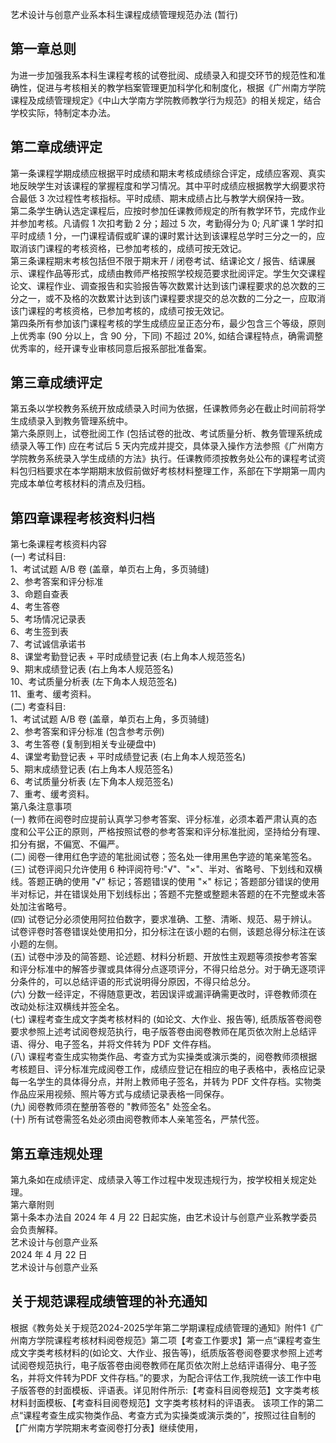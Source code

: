 艺术设计与创意产业系本科生课程成绩管理规范办法 (暂行)  

## 第一章总则  

为进一步加强我系本科生课程考核的试卷批阅、成绩录入和提交环节的规范性和准确性，促进与考核相关的教学档案管理更加科学化和制度化，根据《广州南方学院课程及成绩管理规定》《中山大学南方学院教师教学行为规范》的相关规定，结合学校实际，特制定本办法。

## 第二章成绩评定  

第一条课程学期成绩应根据平时成绩和期末考核成绩综合评定，成绩应客观、真实地反映学生对该课程的掌握程度和学习情况。其中平时成绩应根据教学大纲要求符合最低 3 次过程性考核指标。平时成绩、期末成绩占比与教学大纲保持一致。  
第二条学生确认选定课程后，应按时参加任课教师规定的所有教学环节，完成作业并参加考核。凡请假 1 次扣考勤 2 分；超过 5 次，考勤得分为 0; 凡旷课 1 学时扣平时成绩 1 分，一门课程请假或旷课的课时累计达到该课程总学时三分之一的，应取消该门课程的考核资格，已参加考核的，成绩可按无效记。  
第三条课程期末考核包括但不限于期末开 / 闭卷考试、结课论文 / 报告、结课展示、课程作品等形式，成绩由教师严格按照学校规范要求批阅评定。学生欠交课程论文、课程作业、调查报告和实验报告等次数累计达到该门课程要求的总次数的三分之一，或不及格的次数累计达到该门课程要求提交的总次数的二分之一，应取消该门课程的考核资格，已参加考核的，成绩可按无效记。  
第四条所有参加该门课程考核的学生成绩应呈正态分布，最少包含三个等级，原则上优秀率 (90 分以上，含 90 分，下同) 不超过 20%, 如结合课程特点，确需调整优秀率的，经开课专业审核同意后报系部批准备案。  

## 第三章成绩评定  

第五条以学校教务系统开放成绩录入时间为依据，任课教师务必在截止时间前将学生成绩录入到教务管理系统中。  
第六条原则上，试卷批阅工作 (包括试卷的批改、考试质量分析、教务管理系统成绩录入等工作) 应在考试后 5 天内完成并提交，具体录入操作方法参照《广州南方学院教务系统录入学生成绩的方法》执行。任课教师须按教务处公布的课程考试资料包归档要求在本学期期末放假前做好考核材料整理工作，系部在下学期第一周内完成本单位考核材料的清点及归档。  
## 第四章课程考核资料归档  

第七条课程考核资料内容  
(一) 考试科目:  
1、考试试题 A/B 卷 (盖章，单页右上角，多页骑缝)  
2、参考答案和评分标准  
3、命题自查表  
4、考生答卷  
5、考场情况记录表  
6、考生签到表  
7、考试诚信承诺书  
8、课堂考勤登记表 + 平时成绩登记表 (右上角本人规范签名)  
9、期末成绩登记表 (右上角本人规范签名)  
10、考试质量分析表 (左下角本人规范签名)  
11、重考、缓考资料。  
(二) 考查科目:  
1、考试试题 A/B 卷 (盖章，单页右上角，多页骑缝)  
2、参考答案和评分标准 (包含参考示例)  
3、考生答卷 (复制到相关专业硬盘中)  
4、课堂考勤登记表 + 平时成绩登记表 (右上角本人规范签名)  
5、期末成绩登记表 (右上角本人规范签名)  
6、考试质量分析表 (左下角本人规范签名)  
7、重考、缓考资料。  
第八条注意事项  
(一) 教师在阅卷时应提前认真学习参考答案、评分标准，必须本着严肃认真的态度和公平公正的原则，严格按照试卷的参考答案和评分标准批阅，坚持给分有理、扣分有据，不偏宽、不偏严。  
(二) 阅卷一律用红色字迹的笔批阅试卷；签名处一律用黑色字迹的笔亲笔签名。  
(三) 试卷评阅只允许使用 6 种评阅符号:"√"、"×"、半对、省略号、下划线和双横线。答题正确的使用 "√" 标记；答题错误的使用 "×" 标记；答题部分错误的使用半对标记，并在错误处用下划线标出；答题不完整或整题未答题的在不完整或未答处加注省略号。  
(四) 试卷记分必须使用阿拉伯数字，要求准确、工整、清晰、规范、易于辨认。试卷评卷时答卷错误处使用扣分，扣分标注在该小题的右侧，该题总得分标注在该小题的左侧。  
(五) 试卷中涉及的简答题、论述题、材料分析题、开放性主观题等须按参考答案和评分标准中的解答步骤或具体得分点逐项评分，不得只给总分。对于确无逐项评分条件的，可以总结评语的形式说明得分原因，不得只给总分。  
(六) 分数一经评定，不得随意更改，若因误评或漏评确需更改时，评卷教师须在改动处标注双横线并签全名。  
(七) 课程考查生成文字类考核材料的 (如论文、大作业、报告等), 纸质版答卷阅卷要求参照上述考试阅卷规范执行，电子版答卷由阅卷教师在尾页依次附上总结评语、得分、电子签名，并将文件转为 PDF 文件存档。  
(八) 课程考查生成实物类作品、考查方式为实操类或演示类的，阅卷教师须根据考核题目、评分标准完成阅卷工作，成绩应登记在相应的电子表格中，表格应记录每一名学生的具体得分点，并附上教师电子签名，并转为 PDF 文件存档。实物类作品应采用视频、照片等方式与成绩记录表格一同保存。  
(九) 阅卷教师须在整册答卷的 "教师签名" 处签全名。  
(十) 所有试卷需签名处必须由阅卷教师本人亲笔签名，严禁代签。  
## 第五章违规处理  
第九条如在成绩评定、成绩录入等工作过程中发现违规行为，按学校相关规定处理。  
第六章附则  
第十条本办法自 2024 年 4 月 22 日起实施，由艺术设计与创意产业系教学委员会负责解释。  
艺术设计与创意产业系  
2024 年 4 月 22 日  
艺术设计与创意产业系



## 关于规范课程成绩管理的补充通知 

根据《教务处关于规范2024-2025学年第二学期课程成绩管理的通知》附件1《广州南方学院课程考核材料阅卷规范》第二项【考查工作要求】第一点“课程考查生成文字类考核材料的(如论文、大作业、报告等)，纸质版答卷阅卷要求参照上述考试阅卷规范执行，电子版答卷由阅卷教师在尾页依次附上总结评语得分、电子签名，并将文件转为PDF 文件存档。”的要求，为配合评估工作,我院统一该工作中电子版答卷的封面模板、评语表。详见附件所示:【考查科目阅卷规范】文字类考核材料封面模板、【考查科目阅卷规范】文字类考核材料的评语表。
该项工作的第二点“课程考查生成实物类作品、考查方式为实操类或演示类的”，按照过往自制的【广州南方学院期末考查阅卷打分表】继续使用，